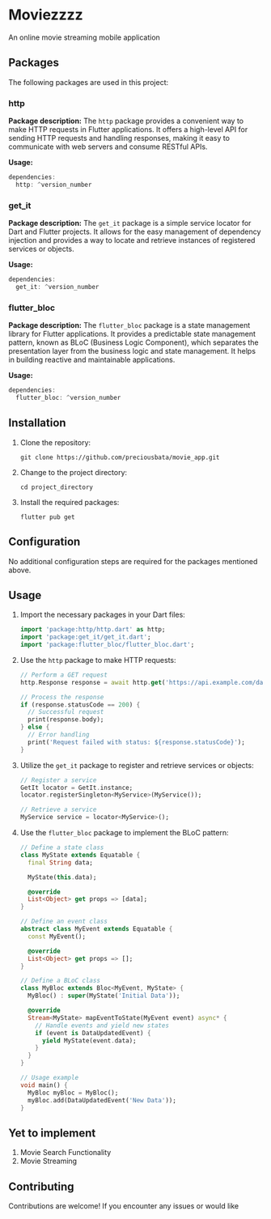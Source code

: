 # Moviezzzz

An online movie streaming mobile application

## Packages

The following packages are used in this project:

### http

**Package description:** The `http` package provides a convenient way to make HTTP requests in Flutter applications. It offers a high-level API for sending HTTP requests and handling responses, making it easy to communicate with web servers and consume RESTful APIs.

**Usage:**

```dart
dependencies:
  http: ^version_number
```

### get_it

**Package description:** The `get_it` package is a simple service locator for Dart and Flutter projects. It allows for the easy management of dependency injection and provides a way to locate and retrieve instances of registered services or objects.

**Usage:**

```dart
dependencies:
  get_it: ^version_number
```

### flutter_bloc

**Package description:** The `flutter_bloc` package is a state management library for Flutter applications. It provides a predictable state management pattern, known as BLoC (Business Logic Component), which separates the presentation layer from the business logic and state management. It helps in building reactive and maintainable applications.

**Usage:**

```dart
dependencies:
  flutter_bloc: ^version_number
```

## Installation

1. Clone the repository:

   ```shell
   git clone https://github.com/preciousbata/movie_app.git
   
   ```

2. Change to the project directory:

   ```shell
   cd project_directory
   ```

3. Install the required packages:

   ```shell
   flutter pub get
   ```

## Configuration

No additional configuration steps are required for the packages mentioned above.

## Usage

1. Import the necessary packages in your Dart files:

   ```dart
   import 'package:http/http.dart' as http;
   import 'package:get_it/get_it.dart';
   import 'package:flutter_bloc/flutter_bloc.dart';
   ```

2. Use the `http` package to make HTTP requests:

   ```dart
   // Perform a GET request
   http.Response response = await http.get('https://api.example.com/data');

   // Process the response
   if (response.statusCode == 200) {
     // Successful request
     print(response.body);
   } else {
     // Error handling
     print('Request failed with status: ${response.statusCode}');
   }
   ```

3. Utilize the `get_it` package to register and retrieve services or objects:

   ```dart
   // Register a service
   GetIt locator = GetIt.instance;
   locator.registerSingleton<MyService>(MyService());

   // Retrieve a service
   MyService service = locator<MyService>();
   ```

4. Use the `flutter_bloc` package to implement the BLoC pattern:

   ```dart
   // Define a state class
   class MyState extends Equatable {
     final String data;

     MyState(this.data);

     @override
     List<Object> get props => [data];
   }

   // Define an event class
   abstract class MyEvent extends Equatable {
     const MyEvent();

     @override
     List<Object> get props => [];
   }

   // Define a BLoC class
   class MyBloc extends Bloc<MyEvent, MyState> {
     MyBloc() : super(MyState('Initial Data'));

     @override
     Stream<MyState> mapEventToState(MyEvent event) async* {
       // Handle events and yield new states
       if (event is DataUpdatedEvent) {
         yield MyState(event.data);
       }
     }
   }

   // Usage example
   void main() {
     MyBloc myBloc = MyBloc();
     myBloc.add(DataUpdatedEvent('New Data'));
   }
   ```

## Yet to implement

1. Movie Search Functionality
2. Movie Streaming

## Contributing

Contributions are welcome! If you encounter any issues or would like
